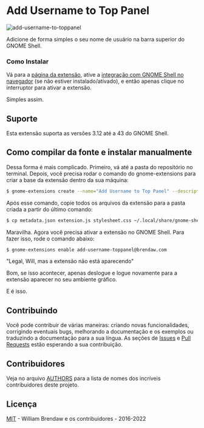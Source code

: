 # Add Username to Top Panel

![add-username-to-toppanel](https://extensions.gnome.org/extension-data/screenshots/screenshot_1108_zJTOY5M.png)

Adicione de forma simples o seu nome de usuário na barra superior do GNOME Shell.

### Como Instalar

Vá para a [página da extensão](https://extensions.gnome.org/extension/1108/add-username-to-top-panel/), ative a [integração com GNOME Shell no navegador](https://wiki.gnome.org/Projects/GnomeShellIntegrationForChrome) (se não estiver instalado/ativado), e então apenas clique no interruptor para ativar a extensão.

Simples assim.

## Suporte

Esta extensão suporta as versões 3.12 até a 43 do GNOME Shell.

## Como compilar da fonte e instalar manualmente

Dessa forma é mais complicado. Primeiro, vá até a pasta do repositório no terminal. Depois, você precisa rodar o comando do gnome-extensions para criar a base da extensão dentro da sua máquina:

``` bash
$ gnome-extensions create --name="Add Username to Top Panel" --description="Simply add your username to topbar panel quick settings menu" --uuid="add-username-toppanel@brendaw.com"
```
Após esse comando, copie todos os arquivos da extensão para a pasta criada a partir do último comando:

``` bash
$ cp metadata.json extension.js stylesheet.css ~/.local/share/gnome-shell/extensions/add-username-toppanel@brendaw.com
```

Maravilha. Agora você precisa ativar a extensão no GNOME Shell. Para fazer isso, rode o comando abaixo:

``` bash
$ gnome-extensions enable add-username-toppanel@brendaw.com
```

"Legal, Will, mas a extensão não está aparecendo"

Bom, se isso acontecer, apenas deslogue e logue novamente para a extensão aparecer no seu ambiente gráfico.

E é isso.

## Contribuindo

Você pode contribuir de várias maneiras: criando novas funcionalidades, corrigindo eventuais bugs, melhorando a documentação e os exemplos ou traduzindo a documentação para a sua língua. As seções de [Issues](https://github.com/brendaw/add-username-toppanel/issues) e [Pull Requests](https://github.com/brendaw/add-username-toppanel/pulls) estão esperando a sua contribuição.

## Contribuidores

Veja no arquivo [AUTHORS](AUTHORS.md) para a lista de nomes dos incríveis contribuidores deste projeto.

## Licença

[MIT](LICENSE) - William Brendaw e os contribuidores - 2016-2022
